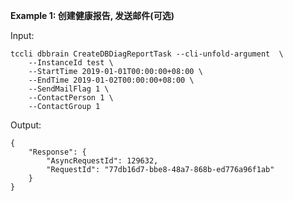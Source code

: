 **Example 1: 创建健康报告, 发送邮件(可选)**



Input: 

```
tccli dbbrain CreateDBDiagReportTask --cli-unfold-argument  \
    --InstanceId test \
    --StartTime 2019-01-01T00:00:00+08:00 \
    --EndTime 2019-01-02T00:00:00+08:00 \
    --SendMailFlag 1 \
    --ContactPerson 1 \
    --ContactGroup 1
```

Output: 
```
{
    "Response": {
        "AsyncRequestId": 129632,
        "RequestId": "77db16d7-bbe8-48a7-868b-ed776a96f1ab"
    }
}
```

